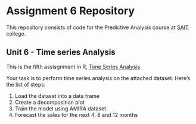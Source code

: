 # Assignment 6 Repository
This repository consists of code for the Predictive Analysis course at [SAIT](https://www.sait.ca/) college.

## Unit 6 - Time series Analysis

This is the fifth assisgnment in R, [Time Series Analysis](https://github.com/Mobola847/predictive-analysis-course/blob/main/Assignment6.Rmd)

Your task is to perform time series analysis on the attached dataset. Here’s the list of steps:
1.	Load the dataset into a data frame
2.	Create a decomposition plot
3.	Train the model using AMIRA dataset
4.	Forecast the sales for the next 4, 8 and 12 months

